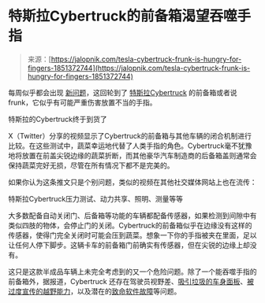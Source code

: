 <!--yml

category: 未分类

date: 2024-05-29 12:49:24

-->

# 特斯拉Cybertruck的前备箱渴望吞噬手指

> 来源：[https://jalopnik.com/tesla-cybertruck-frunk-is-hungry-for-fingers-1851372744](https://jalopnik.com/tesla-cybertruck-frunk-is-hungry-for-fingers-1851372744)

每周似乎都会出现 [新问题](https://jalopnik.com/all-the-tesla-cybertruck-screw-ups-since-delivery-so-f-1851331727)，这回轮到了 [特斯拉Cybertruck](https://jalopnik.com/why-tesla-cybertrucks-are-rusting-despite-being-made-of-1851257091) 的前备箱或者说frunk，它似乎有可能严重伤害放置不当的手指。

特斯拉的Cybertruck终于到货了

<track kind="captions" label="English" src="https://kinja.com/api/videoupload/caption/21637.vtt" srclang="en">

X（Twitter）分享的视频显示了Cybertruck的前备箱与其他车辆的闭合机制进行比较。在这些测试中，蔬菜幸运地代替了人类手指的角色。Cybertruck毫不犹豫地将放置在前盖尖锐边缘的蔬菜折断，而其他豪华汽车制造商的后备箱盖则通常会保持蔬菜完好无损，尽管在所有情况下都不是完美的。

如果你认为这条推文只是个别问题，类似的视频在其他社交媒体网站上也在流传：

特斯拉Cybertruck压力测试、动力共享、照明、测量等等

大多数配备自动关闭门、后备箱等功能的车辆都配备传感器，如果检测到间隙中有类似四肢的物体，会停止门的关闭。Cybertruck的前备箱似乎在边缘没有这样的传感器，使得门完全关闭时可能会压到蔬菜。想象一下你的手指被夹在里面，足以让任何人停下脚步。这辆卡车的前备箱门前确实有传感器，但在尖锐的边缘上却没有。

这只是这款半成品车辆上未完全考虑到的又一个危险问题。除了一个能吞噬手指的前备箱外，据报道，Cybertruck 还存在驾驶员视野差、[吸引垃圾的车身面板](https://jalopnik.com/tesla-cybertruck-owner-reports-tarnished-body-panels-da-1851173345)、[被过度宣传的越野能力](https://jalopnik.com/ford-f-150-comes-to-the-rescue-after-tesla-cybertruck-g-1851092936)，以及潜在的[致命软件故障](https://www.newsweek.com/tesla-cybertruck-brakes-steering-failure-allegations-musk-1875534)等问题。

